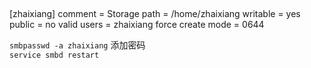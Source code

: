 ## 
[zhaixiang]
        comment = Storage
        path = /home/zhaixiang
        writable = yes
        public = no
        valid users = zhaixiang
        force create mode = 0644


`smbpasswd -a zhaixiang`  添加密码  
`service smbd restart`    